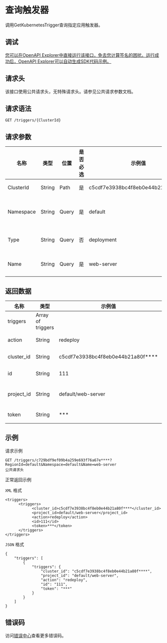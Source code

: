 # 查询触发器

调用GetKubernetesTrigger查询指定应用触发器。

## 调试

[您可以在OpenAPI Explorer中直接运行该接口，免去您计算签名的困扰。运行成功后，OpenAPI Explorer可以自动生成SDK代码示例。](https://api.aliyun.com/#product=CS&api=GetKubernetesTrigger&type=ROA&version=2015-12-15)

## 请求头

该接口使用公共请求头，无特殊请求头。请参见公共请求参数文档。

## 请求语法

```
GET /triggers/{ClusterId} 
```

## 请求参数

|名称|类型|位置|是否必选|示例值|描述|
|--|--|--|----|---|--|
|ClusterId|String|Path|是|c5cdf7e3938bc4f8eb0e44b21a80f\*\*\*\*|集群ID。 |
|Namespace|String|Query|是|default|命名空间名称。 |
|Type|String|Query|否|deployment|应用类型。 |
|Name|String|Query|是|web-server|应用名称。 |

## 返回数据

|名称|类型|示例值|描述|
|--|--|---|--|
|triggers|Array of triggers| |触发器列表。 |
|action|String|redeploy|触发器动作。 |
|cluster\_id|String|c5cdf7e3938bc4f8eb0e44b21a80f\*\*\*\*|集群ID。 |
|id|String|111|触发器ID。 |
|project\_id|String|default/web-server|触发器项目ID。 |
|token|String|\*\*\*|触发器Token。 |

## 示例

请求示例

```
GET /triggers/c729bdf9ef09b4a259e693f76a67e****?RegionId=default&Namespace=default&Name=web-server
公共请求头
```

正常返回示例

`XML` 格式

```
<triggers>
      <triggers>
            <cluster_id>c5cdf7e3938bc4f8eb0e44b21a80f****</cluster_id>
            <project_id>default/web-server</project_id>
            <action>redeploy</action>
            <id>111</id>
            <token>***</token>
      </triggers>
</triggers>
```

`JSON` 格式

```
{
    "triggers": [
        {
            "triggers": {
                "cluster_id": "c5cdf7e3938bc4f8eb0e44b21a80f****",
                "project_id": "default/web-server",
                "action": "redeploy",
                "id": "111",
                "token": "***"
            }
        }
    ]
}
```

## 错误码

访问[错误中心](https://error-center.alibabacloud.com/status/product/CS)查看更多错误码。

